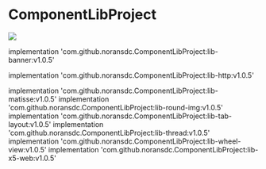 # ComponentLibProject


[![](https://jitpack.io/v/noransdc/ComponentLibProject.svg)](https://jitpack.io/#noransdc/ComponentLibProject)

implementation 'com.github.noransdc.ComponentLibProject:lib-banner:v1.0.5'

implementation 'com.github.noransdc.ComponentLibProject:lib-http:v1.0.5'

implementation 'com.github.noransdc.ComponentLibProject:lib-matisse:v1.0.5'
implementation 'com.github.noransdc.ComponentLibProject:lib-round-img:v1.0.5'
implementation 'com.github.noransdc.ComponentLibProject:lib-tab-layout:v1.0.5'
implementation 'com.github.noransdc.ComponentLibProject:lib-thread:v1.0.5'
implementation 'com.github.noransdc.ComponentLibProject:lib-wheel-view:v1.0.5'
implementation 'com.github.noransdc.ComponentLibProject:lib-x5-web:v1.0.5'
